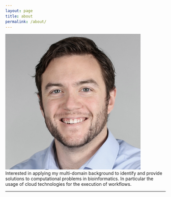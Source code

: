 ```yaml
---
layout: page
title: about
permalink: /about/
---
```


<img class="col one right" src="/img/kevin2.png">

<br/>
Interested in applying my multi-domain background to identify and provide solutions to computational problems in bioinformatics. 
In particular the usage of cloud technologies for the execution of workflows. 

<br/>
<hr/>
<br/>
<span class="contacticon center">
	<a href="mailto:sayerskt@gmail.com"><i class="fa fa-envelope-square"></i></a>
	<a href="https://github.com/KevinSayers" target="_blank"><i class="fa fa-github-square"></i></a>
	<a href="https://www.linkedin.com/in/sayersk/" target="_blank"><i class="fa fa-linkedin-square"></i></a>
	<a href="https://twitter.com/KevinTSayers" target="_blank"><i class="fa fa-twitter-square"></i></a>
</span>
